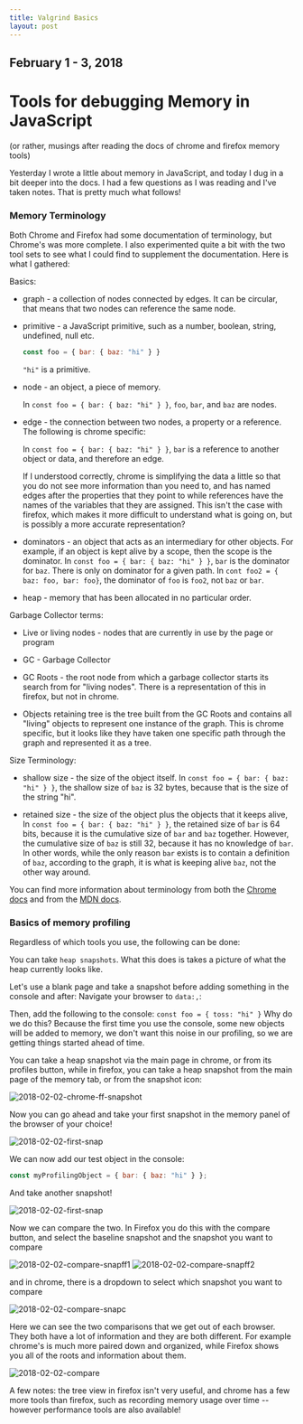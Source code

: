 ```yaml
---
title: Valgrind Basics
layout: post
---
```


## February 1 - 3, 2018
# Tools for debugging Memory in JavaScript

(or rather, musings after reading the docs of chrome and firefox memory tools)

Yesterday I wrote a little about memory in JavaScript, and today I dug in a bit deeper into the docs. I had a few questions as I was reading and I've taken notes. That is pretty much what follows!


### Memory Terminology

Both Chrome and Firefox had some documentation of terminology, but Chrome's was more complete. I
also experimented quite a bit with the two tool sets to see what I could find to supplement the
documentation. Here is what I gathered:

Basics:

* graph - a collection of nodes connected by edges. It can be circular, that means that two nodes
  can reference the same node.

* primitive - a JavaScript primitive, such as a number, boolean, string, undefined, null etc.

  ```javascript
  const foo = { bar: { baz: "hi" } }
  ```
  `"hi"` is a primitive.

* node - an object, a piece of memory.

  In `const foo = { bar: { baz: "hi" } }`, `foo`, `bar`, and `baz` are nodes.

* edge - the connection between two nodes, a property or a reference. The following is chrome
  specific:

  In `const foo = { bar: { baz: "hi" } }`, `bar` is a reference to another object or data, and therefore an edge.

  If I understood correctly, chrome is simplifying the data a little so that you do not see more information than you need to,
  and has named edges after the properties that they point to while references have the names of the
  variables that they are assigned. This isn't the case with firefox, which makes it more difficult
  to understand what is going on, but is possibly a more accurate representation?

* dominators - an object that acts as an intermediary for other objects. For example, if an object
  is kept alive by a scope, then the scope is the dominator. In `const foo = { bar: { baz: "hi" } }`, `bar` is the dominator for `baz`. There is only on dominator for a given path. In `cont foo2 = { baz: foo, bar: foo}`, the dominator of `foo` is `foo2`, not `baz` or `bar`.

* heap - memory that has been allocated in no particular order.

Garbage Collector terms:

* Live or living nodes - nodes that are currently in use by the page or program
* GC - Garbage Collector
* GC Roots - the root node from which a garbage collector starts its search from for "living nodes".
  There is a representation of this in firefox, but not in chrome.

* Objects retaining tree is the tree built from the GC Roots and contains all "living" objects to
  represent one instance of the graph. This is chrome specific, but it looks like they have taken
  one specific path through the graph and represented it as a tree.

Size Terminology:

* shallow size - the size of the object itself. In `const foo = { bar: { baz: "hi" } }`, the shallow
  size of `baz` is 32 bytes, because that is the size of the string "hi".

* retained size - the size of the object plus the objects that it keeps alive, In `const foo = { bar: { baz: "hi" } }`, the retained size of `bar` is 64 bits, because it is the cumulative size of `bar` and `baz` together. However, the cumulative size of `baz` is still 32, because it has no knowledge of `bar`. In other words, while the only reason `bar` exists is to contain a definition of `baz`, according to the graph, it is what is keeping alive `baz`, not the other way around.

You can find more information about terminology from both the [Chrome
docs](https://developers.google.com/web/tools/chrome-devtools/memory-problems/memory-101) and from
the [MDN docs](https://developer.mozilla.org/en-US/docs/Tools/Memory/Dominators).

### Basics of memory profiling

Regardless of which tools you use, the following can be done:

You can take `heap snapshots`. What this does is takes a picture of what the heap currently looks
like.

Let's use a blank page and take a snapshot before adding something in the console and after:
Navigate your browser to `data:,`:

Then, add the following to the console: `const foo = { toss: "hi" }`
Why do we do this? Because the first time you use the console, some new objects will be added to
memory, we don't want this noise in our profiling, so we are getting things started ahead of time.

You can take a heap snapshot via the main page in chrome, or from its profiles button,
while in firefox, you can take a heap snapshot from the main page of the memory tab, or from the snapshot
icon:

![2018-02-02-chrome-ff-snapshot](./images/2018-02-02-ff-and-chrome.png)


Now you can go ahead and take your first snapshot in the memory panel of the browser of your choice!

![2018-02-02-first-snap](./images/2018-02-02-ff-and-chrome-first-snap.png)

We can now add our test object in the console:

```javascript
const myProfilingObject = { bar: { baz: "hi" } };
```
And take another snapshot!

![2018-02-02-first-snap](./images/2018-02-02-ff-and-chrome-second-snap.png)

Now we can compare the two. In Firefox you do this with the compare
button, and select the baseline snapshot and the snapshot you want to compare

![2018-02-02-compare-snapff1](./images/2018-02-02-ff-compare-1.png)
![2018-02-02-compare-snapff2](./images/2018-02-02-ff-compare-2.png)


and in chrome, there is a dropdown to select which snapshot you want to compare

![2018-02-02-compare-snapc](./images/2018-02-02-chrome-compare-snap.png)

Here we can see the two comparisons that we get out of each browser. They both have a lot of
information and they are both different. For example chrome's is much more paired down and
organized, while Firefox shows you all of the roots and information about them.

![2018-02-02-compare](./images/2018-02-02-compare-both.png)

A few notes: the tree view in firefox isn't very useful, and chrome has a few more tools than
firefox, such as recording memory usage over time -- however performance tools are also available!


